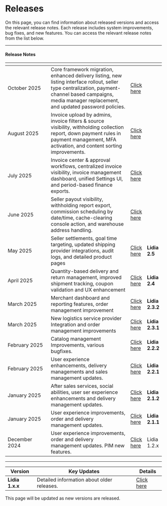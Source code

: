 # Releases

On this page, you can find information about released versions and access the relevant release notes. Each release includes system improvements, bug fixes, and new features. You can access the relevant release notes from the list below.

***

#### Release Notes

<table data-header-hidden><thead><tr><th width="173.2708740234375"></th><th width="381.7603759765625"></th><th></th><th data-hidden></th></tr></thead><tbody><tr><td>October 2025</td><td>Core framework migration, enhanced delivery listing, new listing interface rollout, seller type centralization, payment-channel based campaigns, media manager replacement, and updated password policies.</td><td><a href="english/older-1.x.x/lidia-1.10.x-release-notes.md">Click here</a></td><td></td></tr><tr><td>August 2025</td><td>Invoice upload by admins, invoice filters &#x26; source visibility, withholding collection report, down payment rules in payment management, MFA activation, and content sorting improvements.</td><td><a href="english/lidia-2.8.x-release-notes.md">Click here</a></td><td></td></tr><tr><td>July 2025</td><td>Invoice center &#x26; approval workflows, centralized invoice visibility, invoice management dashboard, unified Settings UI, and period-based finance exports.</td><td><a href="english/lidia-2.7.x-release-notes.md">Click here</a></td><td></td></tr><tr><td>June 2025</td><td>Seller payout visibility, withholding report export, commission scheduling by date/time, cache-clearing console action, and warehouse address handling.</td><td><a href="turkce/lidia-2.6.x-surum-notlari.md">Click here</a></td><td></td></tr><tr><td>May 2025</td><td>Seller settlements, goal time targeting, updated shipping provider integrations, audit logs, and detailed product pages</td><td><a href="english/lidia-2.5.x-release-notes.md">Click here</a></td><td><strong>Lidia 2.5</strong></td></tr><tr><td>April 2025</td><td>Quantity-based delivery and return management, improved shipment tracking, coupon validation and UX enhancement</td><td><a href="english/lidia-2.4.x-release-notes.md">Click here</a></td><td><strong>Lidia 2.4</strong></td></tr><tr><td>March 2025</td><td>Merchant dashboard and reporting features, order management improvement</td><td><a href="english/lidia-2.3.x-release-notes.md">Click here</a></td><td><strong>Lidia 2.3.2</strong></td></tr><tr><td>March 2025</td><td>New logistics service provider Integration and order management improvements</td><td><a href="english/lidia-2.3.x-release-notes.md">Click here</a></td><td><strong>Lidia 2.3.1</strong></td></tr><tr><td>February 2025</td><td>Catalog management Improvements, various bugfixes.</td><td><a href="english/lidia-2.2.x-release-notes.md">Click here</a></td><td><strong>Lidia 2.2.2</strong></td></tr><tr><td>February 2025</td><td>User experience enhancements, delivery managements and sales management updates.</td><td><a href="english/lidia-2.2.x-release-notes.md">Click here</a></td><td><strong>Lidia 2.2.1</strong></td></tr><tr><td>January 2025</td><td>After sales services, social abilities, user ser experience enhancements and delivery management updates.</td><td><a href="english/lidia-2.1.x-release-notes.md">Click here</a></td><td><strong>Lidia 2.1.2</strong></td></tr><tr><td>January 2025</td><td>User experience improvements, order and delivery management updates.</td><td><a href="english/lidia-2.1.x-release-notes.md">Click here</a></td><td><strong>Lidia 2.1.1</strong></td></tr><tr><td>December 2024</td><td>User experience improvements, order and delivery management updates. PIM new features.</td><td><a href="english/lidia-1.12.x-release-notes.md">Click here</a></td><td>Lidia 1.2.x</td></tr></tbody></table>

***

| Version         | Key Updates                                | Details                            |
| --------------- | ------------------------------------------ | ---------------------------------- |
| **Lidia 1.x.x** | Detailed information about older releases. | [Click here](english/older-1.x.x/) |

This page will be updated as new versions are released.
